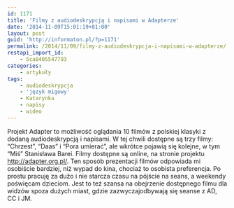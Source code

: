 ```yaml
---
id: 1171
title: 'Filmy z audiodeskrypcją i napisami w Adapterze'
date: '2014-11-09T15:01:19+01:00'
layout: post
guid: 'http://informaton.pl/?p=1171'
permalink: /2014/11/09/filmy-z-audiodeskrypcja-i-napisami-w-adapterze/
restapi_import_id:
    - 5ca8405547793
categories:
    - artykuły
tags:
    - audiodeskrypcja
    - 'język migowy'
    - Katarynka
    - napisy
    - wideo
---
```


Projekt Adapter to możliwość oglądania 10 filmów z polskiej klasyki z dodaną audiodeskrypcją i napisami. W tej chwili dostępne są trzy filmy: “Chrzest”, “Daas” i “Pora umierać”, ale wkrótce pojawią się kolejne, w tym “Miś” Stanisława Barei. Filmy dostępne są online, na stronie projektu <http://adapter.org.pl/>. Ten sposób prezentacji filmów odpowiada mi osobiście bardziej, niż wypad do kina, chociaż to osobista preferencja. Po prostu pracuję za dużo i nie starcza czasu na pójście na seans, a weekendy poświęcam dzieciom. Jest to też szansa na obejrzenie dostępnego filmu dla widzów spoza dużych miast, gdzie zazwyczajodbywają się seanse z AD, CC i JM.